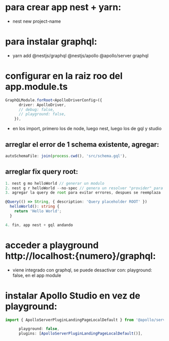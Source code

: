 # para crear app nest + yarn:

- nest new project-name

# para instalar graphql:

- yarn add @nestjs/graphql @nestjs/apollo @apollo/server graphql

# configurar en la raiz roo del app.module.ts

```ts
GraphQLModule.forRoot<ApolloDriverConfig>({
      driver: ApolloDriver,
      // debug: false,
      // playground: false,
    }),
```

- en los import, primero los de node, luego nest, luego los de gql y studio

## arreglar el error de 1 schema existente, agregar:

```ts
autoSchemaFile: join(process.cwd(), 'src/schema.gql'),
```

## arreglar fix query root:

```ts
1. nest g mo helloWorld // generar un modulo
2. nest g r helloWorld --no-spec // genera un resolver "provider" para el modulo
3. agregar la query de root para evitar errores, despues se reemplaza

@Query(() => String, { description: 'Query placeholder ROOT' })
  helloWorld(): string {
    return 'Hello World';
  }

4. fin, app nest + gql andando
```

# acceder a playground http://localhost:{numero}/graphql:

- viene integrado con graphql, se puede desactivar con: playground: false, en el app module

# instalar Apollo Studio en vez de playground:

```ts
import { ApolloServerPluginLandingPageLocalDefault } from '@apollo/server/plugin/landingPage/default';

      playground: false,
      plugins: [ApolloServerPluginLandingPageLocalDefault()],
```
